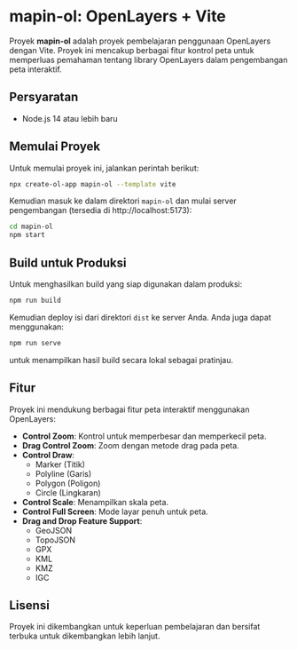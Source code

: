 # mapin-ol: OpenLayers + Vite

Proyek **mapin-ol** adalah proyek pembelajaran penggunaan OpenLayers dengan Vite. Proyek ini mencakup berbagai fitur kontrol peta untuk memperluas pemahaman tentang library OpenLayers dalam pengembangan peta interaktif.

## Persyaratan
- Node.js 14 atau lebih baru

## Memulai Proyek
Untuk memulai proyek ini, jalankan perintah berikut:

```bash
npx create-ol-app mapin-ol --template vite
```

Kemudian masuk ke dalam direktori `mapin-ol` dan mulai server pengembangan (tersedia di http://localhost:5173):

```bash
cd mapin-ol
npm start
```

## Build untuk Produksi
Untuk menghasilkan build yang siap digunakan dalam produksi:

```bash
npm run build
```

Kemudian deploy isi dari direktori `dist` ke server Anda. Anda juga dapat menggunakan:

```bash
npm run serve
```

untuk menampilkan hasil build secara lokal sebagai pratinjau.

## Fitur
Proyek ini mendukung berbagai fitur peta interaktif menggunakan OpenLayers:

- **Control Zoom**: Kontrol untuk memperbesar dan memperkecil peta.
- **Drag Control Zoom**: Zoom dengan metode drag pada peta.
- **Control Draw**:
  - Marker (Titik)
  - Polyline (Garis)
  - Polygon (Poligon)
  - Circle (Lingkaran)
- **Control Scale**: Menampilkan skala peta.
- **Control Full Screen**: Mode layar penuh untuk peta.
- **Drag and Drop Feature Support**:
  - GeoJSON
  - TopoJSON
  - GPX
  - KML
  - KMZ
  - IGC

## Lisensi
Proyek ini dikembangkan untuk keperluan pembelajaran dan bersifat terbuka untuk dikembangkan lebih lanjut.

